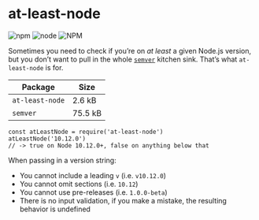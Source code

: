 at-least-node
=============

![npm](https://img.shields.io/npm/v/at-least-node) ![node](https://img.shields.io/node/v/at-least-node) ![NPM](https://img.shields.io/npm/l/at-least-node)

Sometimes you need to check if you’re on *at least* a given Node.js version, but you don’t want to pull in the whole [`semver`](https://www.npmjs.com/package/semver) kitchen sink. That’s what `at-least-node` is for.

<table><thead><tr class="header"><th>Package</th><th>Size</th></tr></thead><tbody><tr class="odd"><td><code>at-least-node</code></td><td>2.6 kB</td></tr><tr class="even"><td><code>semver</code></td><td>75.5 kB</td></tr></tbody></table>

    const atLeastNode = require('at-least-node')
    atLeastNode('10.12.0')
    // -> true on Node 10.12.0+, false on anything below that

When passing in a version string:

-   You cannot include a leading `v` (i.e. `v10.12.0`)
-   You cannot omit sections (i.e. `10.12`)
-   You cannot use pre-releases (i.e. `1.0.0-beta`)
-   There is no input validation, if you make a mistake, the resulting behavior is undefined
